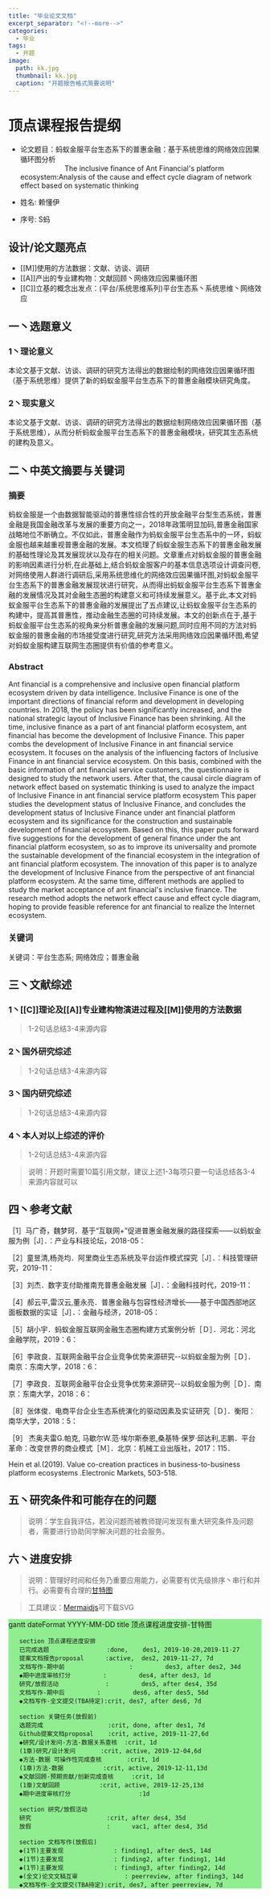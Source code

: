 ```yaml
---
title: "毕业论文文档"
excerpt_separator: "<!--more-->"
categories:
  - 毕业
tags:
  - 开题
image: 
  path: kk.jpg
  thumbnail: kk.jpg
  caption: "开题报告格式简要说明"
---
```

<script src='https://unpkg.com/mermaid@8.4.2/dist/mermaid.min.js'></script>
<script>mermaid.initialize({startOnLoad:true});</script>


# 顶点课程报告提纲

* 论文题目：蚂蚁金服平台生态系下的普惠金融：基于系统思维的网络效应因果循环图分析<br/>
&emsp;&emsp;&emsp;&emsp;&emsp;&emsp; The inclusive finance of Ant Financial's platform ecosystem:Analysis of the cause and effect cycle diagram of network effect based on systematic thinking

* 姓名: 赖懂伊
* 序号: S蚂
<!--more-->

## 设计/论文题亮点

* [[M]]使用的方法数据：文献、访谈、调研
* [[A]]产出的专业建构物：文献回顾丶网络效应因果循环图
* [[C]]立基的概念出发点：(平台/系统思维系列)平台生态系丶系统思维丶网络效应




## 一丶选题意义
### 1丶理论意义

本论文基于文献、访谈、调研的研究方法得出的数据绘制的网络效应因果循环图（基于系统思维）提供了新的蚂蚁金服平台生态系下的普惠金融模块研究角度。

### 2丶现实意义

本论文基于文献、访谈、调研的研究方法得出的数据绘制网络效应因果循环图（基于系统思维），从而分析蚂蚁金服平台生态系下的普惠金融模块，研究其生态系统的建构及意义。






## 二丶中英文摘要与关键词

### 摘要



蚂蚁金服是一个由数据智能驱动的普惠性综合性的开放金融平台型生态系统，普惠金融是我国金融改革与发展的重要方向之一，2018年政策明显加码,普惠金融国家战略地位不断确立。不仅如此，普惠金融作为蚂蚁金服平台生态系中的一环，蚂蚁金服也越来越重视普惠金融的发展。本文梳理了蚂蚁金服生态系下的普惠金融发展的基础性理论及其发展现状以及存在的相关问题。文章重点对蚂蚁金服的普惠金融的影响因素进行分析,在此基础上,结合蚂蚁金服客户的基本信息选项设计调查问卷,对网络使用人群进行调研后,采用系统思维化的网络效应因果循环图,对蚂蚁金服平台生态系下的普惠金融发展现状进行研究，从而得出蚂蚁金服平台生态系下普惠金融的发展情况及其对金融生态圈的构建意义和可持续发展意义。基于此,本文对蚂蚁金服平台生态系下的普惠金融的发展提出了五点建议,让蚂蚁金服平台生态系的构建中，提高其普惠性，推动金融生态圈的可持续发展。本文的创新点在于,基于蚂蚁金服平台生态系的视角来分析普惠金融的发展问题,同时应用不同的方法对蚂蚁金服的普惠金融的市场接受度进行研究,研究方法采用网络效应因果循环图,希望对蚂蚁金服构建互联网生态圈提供有价值的参考意义。  


### Abstract


Ant financial is a comprehensive and inclusive open financial platform ecosystem driven by data intelligence. Inclusive Finance is one of the important directions of financial reform and development in developing countries. In 2018, the policy has been significantly increased, and the national strategic layout of Inclusive Finance has been shrinking. All the time, inclusive finance as a part of ant financial platform ecosystem, ant financial has become the development of Inclusive Finance. This paper combs the development of Inclusive Finance in ant financial service ecosystem. It focuses on the analysis of the influencing factors of Inclusive Finance in ant financial service ecosystem. On this basis, combined with the basic information of ant financial service customers, the questionnaire is designed to study the network users. After that, the causal circle diagram of network effect based on systematic thinking is used to analyze the impact of Inclusive Finance in ant financial service platform ecosystem This paper studies the development status of Inclusive Finance, and concludes the development status of Inclusive Finance under ant financial platform ecosystem and its significance for the construction and sustainable development of financial ecosystem. Based on this, this paper puts forward five suggestions for the development of general finance under the ant financial platform ecosystem, so as to improve its universality and promote the sustainable development of the financial ecosystem in the integration of ant financial platform ecosystem. The innovation of this paper is to analyze the development of Inclusive Finance from the perspective of ant financial platform ecosystem. At the same time, different methods are applied to study the market acceptance of ant financial's inclusive finance. The research method adopts the network effect cause and effect cycle diagram, hoping to provide feasible reference for ant financial to realize the Internet ecosystem.


### 关键词

关键词：平台生态系; 网络效应；普惠金融



## 三丶文献综述

### 1丶[[C]]理论及[[A]]专业建构物演进过程及[[M]]使用的方法数据

> 1-2句话总结3-4来源内容

### 2丶国外研究综述

> 1-2句话总结3-4来源内容

### 3丶国内研究综述

> 1-2句话总结3-4来源内容

### 4丶本人对以上综述的评价

> 1-2句话总结3-4来源内容

> 说明：开题时需要10篇引用文献，建议上述1-3每项只要一句话总结各3-4来源内容就可以


## 四丶参考文献


［1］马广奇，魏梦珂．基于“互联网+”促进普惠金融发展的路径探索——以蚂蚁金服为例［J］．：产业与科技论坛，2018-05：

［2］童昱清,杨尧均．阿里商业生态系统及平台运作模式探究［J］．：科技管理研究，2019-11：

［3］刘杰．数字支付助推南充普惠金融发展［J］．：金融科技时代，2019-11：

［4］郝云平,雷汉云,董永亮．普惠金融与包容性经济增长——基于中国西部地区面板数据的实证［J］．：金融与经济，2018-05：

［5］胡小宇．蚂蚁金服互联网金融生态圈构建方式案例分析［Ｄ］．河北：河北金融学院，2019：6：

［6］李政良．互联网金融平台企业竞争优势来源研究--以蚂蚁金服为例［Ｄ］．南京：东南大学，2018：6：

［7］李政良．互联网金融平台企业竞争优势来源研究--以蚂蚁金服为例［Ｄ］．南京：东南大学，2018：6：

［8］张体俊．电商平台企业生态系统演化的驱动因素及实证研究［Ｄ］．衡阳：南华大学，2018：5：

［9］ 杰奥夫雷G.帕克, 马歇尔W.范·埃尔斯泰恩,桑基特·保罗·邱达利,志鹏．平台革命：改变世界的商业模式［Ｍ］．北京：机械工业出版社，2017：115． 

Hein et al.(2019). Value co-creation practices in business-to-business platform ecosystems .Electronic Markets, 503-518.



## 五丶研究条件和可能存在的问题
> 说明：学生自我评估，若没问题而被教师提问发现有重大研究条件及问题者，需要进行协助同学解决问题的社会服务。

## 六丶进度安排
> 说明：管理好时间和任务乃重要应用能力，必需要有优先级排序丶串行和并行。必需要有合理的[甘特图](https://www.mindtheproduct.com/tame-your-roadmap/)

> 工具建议：[Mermaidjs](https://mermaidjs.github.io/mermaid-live-editor/)可下载SVG
 
<div class="mermaid" style="background-color:lightgreen;"> 
gantt
       dateFormat  YYYY-MM-DD
       title 顶点课程进度安排-甘特图

       section 顶点课程进度安排
       已完成选题                :done,    des1, 2019-10-20,2019-11-27
       提案文档报告proposal      :active,  des2, 2019-11-27, 7d
       文档写作-期中前                  :         des3, after des2, 34d
       ◆期中进度审核打分         :         des4, after des3, 1d
       研究/放假活动             :         des5, after des4, 35d
       文档写作-期中后         :         des6, after des5, 56d
       ◆文档写作-全文提交(TBA待定):crit, des7, after des6, 7d

       section 关键任务(放假前)
       选题完成                  :crit, done, after des1, 7d
       Github提案文档proposal    :crit, active, 2019-11-27,6d
       ◆研究/设计发问-方法-数据关系查核  :crit, 1d
       (1章)研究/设计发问       :crit, active, 2019-12-04,6d
       ◆方法-数据 可操作性完成查核       :crit, 1d
       (1章)方法-数据           :crit, active, 2019-12-11,13d
       ◆文献回顾-预期贡献/创新完成查核     :crit, 1d
       (1章)文献回顾           :crit, active, 2019-12-25,13d
       ◆期中进度审核打分                   :1d

       section 研究/放假活动
       研究                     :crit, after des4, 35d
       放假                     :      vac1, after des4, 35d

       section 文档写作(放假后)
       ◆(1节)主要发现              : finding1, after des5, 14d
       ◆(1节)主要发现              : finding2, after finding1, 14d
       ◆(1节)主要发现              : finding3, after finding2, 14d
       ◆(全文)论文文稿互审             : peerreview, after finding3, 14d
       ◆文档写作-全文提交(TBA待定):crit, des7, after peerreview, 7d


</div>
